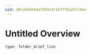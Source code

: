 ```yaml
---
uid: d01a65824da7503e4f167778a257c0ee
---
```


# Untitled Overview

```ccard
type: folder_brief_live
```
